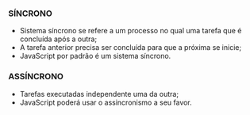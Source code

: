 <h3>SÍNCRONO</h3>

- Sistema síncrono se refere a um processo no qual uma tarefa que é concluída após a outra;
- A tarefa anterior precisa ser concluída para que a próxima se inicie;
- JavaScript por padrão é um sistema síncrono.

<h3>ASSÍNCRONO</h3>

- Tarefas executadas independente uma da outra;
- JavaScript poderá usar o assincronismo a seu favor.
